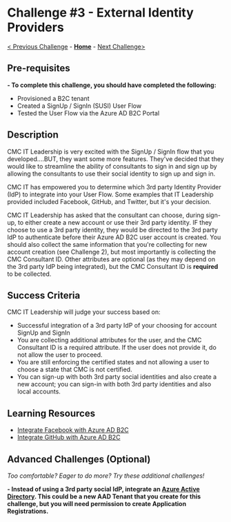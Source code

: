 # Challenge \#3 - External Identity Providers

[< Previous Challenge](./02-susi.md) - **[Home](../readme.md)** - [Next Challenge>](./04-l14n.md)

## Pre-requisites

**- To complete this challenge, you should have completed the following:**

- Provisioned a B2C tenant
- Created a SignUp / SignIn (SUSI) User Flow
- Tested the User Flow via the Azure AD B2C Portal

## Description

CMC IT Leadership is very excited with the SignUp / SignIn flow that you developed....BUT, they want some more features. They've decided that they would like to streamline the ability of consultants to sign in and sign up by allowing the consultants to use their social identity to sign up and sign in.

CMC IT has empowered you to determine which 3rd party Identity Provider (IdP) to integrate into your User Flow. Some examples that IT Leadership provided included Facebook, GitHub, and Twitter, but it's your decision.

CMC IT Leadership has asked that the consultant can choose, during sign-up, to either create a new account or use their 3rd party identity. IF they choose to use a 3rd party identity, they would be directed to the 3rd party IdP to authenticate before their Azure AD B2C user account is created. You should also collect the same information that you're collecting for new account creation (see Challenge 2), but most importantly is collecting the CMC Consultant ID. Other attributes are optional (as they may depend on the 3rd party IdP being integrated), but the CMC Consultant ID is **required** to be collected.

## Success Criteria

CMC IT Leadership will judge your success based on:

- Successful integration of a 3rd party IdP of your choosing for account SignUp and SignIn
- You are collecting additional attributes for the user, and the CMC Consultant ID is a required attribute. If the user does not provide it, do not allow the user to proceed.
- You are still enforcing the certified states and not allowing a user to choose a state that CMC is not certified.
- You can sign-up with both 3rd party social identities and also create a new account; you can sign-in with both 3rd party identities and also local accounts.

## Learning Resources

- [Integrate Facebook with Azure AD B2C](https://docs.microsoft.com/en-us/azure/active-directory-b2c/identity-provider-facebook)
- [Integrate GitHub with Azure AD B2C](https://docs.microsoft.com/en-us/azure/active-directory-b2c/identity-provider-github)

## Advanced Challenges (Optional)

_Too comfortable? Eager to do more? Try these additional challenges!_

**- Instead of using a 3rd party social IdP, integrate an [Azure Active Directory](https://docs.microsoft.com/en-us/azure/active-directory-b2c/identity-provider-azure-ad-single-tenant). This could be a new AAD Tenant that you create for this challenge, but you will need permission to create Application Registrations.**
